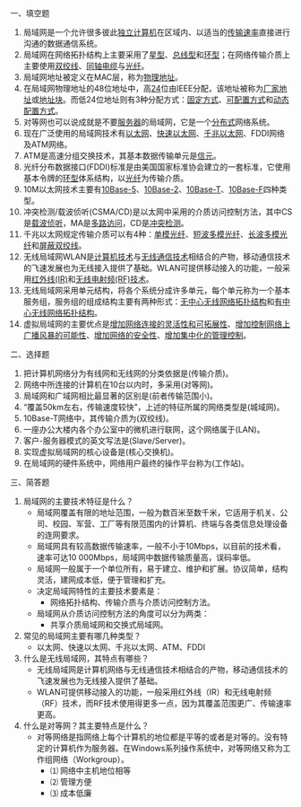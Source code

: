 一、填空题

1. 局域网是一个允许很多彼此<u>独立计算机</u>在区域内、以适当的<u>传输速率</u>直接进行沟通的数据通信系统。
2. 局域网在网络拓扑结构上主要采用了<u>星型</u>、<u>总线型</u>和<u>环型</u>；在网络传输介质上主要使用<u>双绞线</u>、<u>同轴电缆</u>与<u>光纤</u>。
3. 局域网地址被定义在MAC层，称为<u>物理地址</u>。
4. 在局域网物理地址的48位地址中，高<u>24</u>位由IEEE分配，该地址被称为<u>厂家地址</u>或<u>地址块</u>。而低24位地址则有3种分配方式：<u>固定方式</u>、<u>可配置方式</u>和<u>动态配置方式</u>。
5. 对等网也可以说成就是不要<u>服务器</u>的局域网，它是一个<u>分布式</u>网络系统。
6. 现在广泛使用的局域网技术有<u>以太网</u>、<u>快速以太网</u>、<u>千兆以太网</u>、FDDI网络及ATM网络。
7. ATM是高速分组交换技术，其基本数据传输单元是<u>信元</u>。
8. 光纤分布数据接口(FDDI)标准是由美国国家标准协会建立的一套标准，它使用基本令牌的<u>环型</u>体系结构，以<u>光纤</u>为传输介质。
9. 10M以太网技术主要有<u>10Base-5</u>、<u>10Base-2</u>、<u>10Base-T</u>、<u>10Base-F</u>四种类型。
10. 冲突检测/载波侦听(CSMA/CD)是以太网中采用的介质访问控制方法，其中CS是<u>载波侦听</u>，MA是<u>多路访问</u>，CD是<u>冲突检测</u>。
11. 千兆以太网规定传输介质可以有4种：<u>单模光纤</u>、<u>短波多模光纤</u>、<u>长波多模光纤</u>和<u>屏蔽双绞线</u>。
12. 无线局域网WLAN是<u>计算机技术</u>与<u>无线通信技术</u>相结合的产物，移动通信技术的飞速发展也为无线接入提供了基础。WLAN可提供移动接入的功能，一般采用<u>红外线(IR)</u>和<u>无线电射频(RF)技术</u>。
13. 无线局域网采用单元结构，将各个系统分成许多单元，每个单元称为一个基本服务组，服务组的组成结构主要有两种形式：<U>无中心无线网络拓扑结构</U>和<u>有中心无线网络拓扑结构</u>。
14. 虚拟局域网的主要优点是<u>增加网络连接的灵活性和可拓展性</u>、<u>增加控制网络上广播风暴的可能性</u>、<u>增加网络的安全性</u>、<u>增加集中化的管理控制</u>。

二、选择题

1. 把计算机网络分为有线网和无线网的分类依据是(传输介质)。
2. 网络中所连接的计算机在10台以内时，多采用(对等网)。
3. 局域网和广域网相比最显著的区别是(前者传输范围小)。
4. “覆盖50km左右，传输速度较快”，上述的特征所属的网络类型是(城域网)。
5. 10Base-T网络中，其传输介质为(双绞线)。
6. 一座办公大楼内各个办公室中的微机进行联网，这个网络属于(LAN)。
7. 客户-服务器模式的英文写法是(Slave/Server)。
8. 实现虚拟局域网的核心设备是(核心交换机)。
9. 在局域网的硬件系统中，网络用户最终的操作平台称为(工作站)。



三、简答题

1. 局域网的主要技术特征是什么？
   + 局域网覆盖有限的地址范围，一般为数百米至数千米，它适用于机关、公司、校园、军营、工厂等有限范围内的计算机、终端与各类信息处理设备的连网要求。
   + 局域网具有较高数据传输速率，一般不小于10Mbps，以目前的技术看，速率可达10 000Mbps，局域网中数据传输质量高，误码率低。
   + 局域网一般属于一个单位所有，易于建立、维护和扩展。协议简单，结构灵活，建网成本低，便于管理和扩充。
   + 决定局域网特性的主要技术要素是：
     + 网络拓扑结构、传输介质与介质访问控制方法。
   + 局域网从介质访问控制方法的角度可以分为两类：
     + 共享介质局域网和交换式局域网。
2. 常见的局域网主要有哪几种类型？
   + 以太网、快速以太网、千兆以太网、ATM、FDDI
3. 什么是无线局域网，其特点有哪些？
   + 无线局域网是计算机网络与无线通信技术相结合的产物，移动通信技术的飞速发展也为无线接入提供了基础。
   + WLAN可提供移动接入的功能，一般采用红外线（IR）和无线电射频（RF）技术，而RF技术使用得更多一点，因为其覆盖范围更广、传输速率更高。
4. 什么是对等网？其主要特点是什么？
   + 对等网络是指网络上每个计算机的地位都是平等的或者是对等的。没有特定的计算机作为服务器。在Windows系列操作系统中，对等网络又称为工作组网络（Workgroup）。
     + ⑴ 网络中主机地位相等
     + ⑵ 管理方便
     + ⑶ 成本低廉